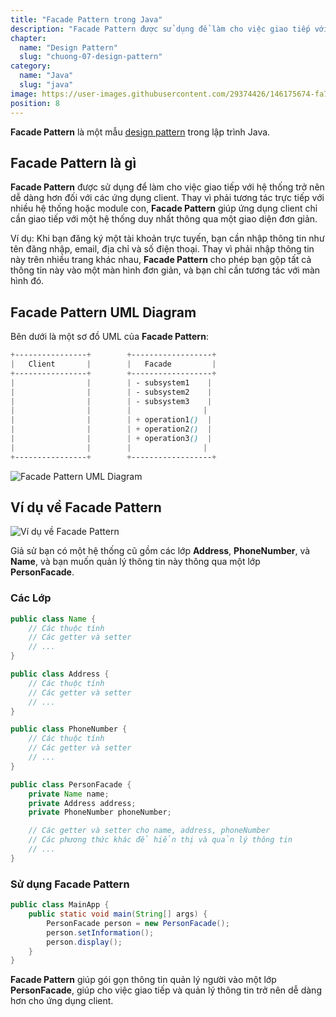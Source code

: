 ```yaml
---
title: "Facade Pattern trong Java"
description: "Facade Pattern được sử dụng để làm cho việc giao tiếp với hệ thống trở nên dễ dàng hơn đối với các ứng dụng client"
chapter:
  name: "Design Pattern"
  slug: "chuong-07-design-pattern"
category:
  name: "Java"
  slug: "java"
image: https://user-images.githubusercontent.com/29374426/146175674-fa7e09f7-4e42-485e-a2b5-8c664601b203.png
position: 8
---
```


**Facade Pattern** là một mẫu [design pattern](/bai-viet/java/design-pattern-la-gi-design-pattern-trong-java) trong lập trình Java.

## Facade Pattern là gì

**Facade Pattern** được sử dụng để làm cho việc giao tiếp với hệ thống trở nên dễ dàng hơn đối với các ứng dụng client. Thay vì phải tương tác trực tiếp với nhiều hệ thống hoặc module con, **Facade Pattern** giúp ứng dụng client chỉ cần giao tiếp với một hệ thống duy nhất thông qua một giao diện đơn giản.

Ví dụ: Khi bạn đăng ký một tài khoản trực tuyến, bạn cần nhập thông tin như tên đăng nhập, email, địa chỉ và số điện thoại. Thay vì phải nhập thông tin này trên nhiều trang khác nhau, **Facade Pattern** cho phép bạn gộp tất cả thông tin này vào một màn hình đơn giản, và bạn chỉ cần tương tác với màn hình đó.

## Facade Pattern UML Diagram

Bên dưới là một sơ đồ UML của **Facade Pattern**:

```scss
+----------------+        +------------------+
|   Client       |        |   Facade         |
+----------------+        +------------------+
|                |        | - subsystem1    |
|                |        | - subsystem2    |
|                |        | - subsystem3    |
|                |        |                |
|                |        | + operation1()  |
|                |        | + operation2()  |
|                |        | + operation3()  |
|                |        |                |
+----------------+        +------------------+
```

![Facade Pattern UML Diagram](https://github.com/techmely/hoc-lap-trinh/assets/29374426/e7179b15-94d1-4f04-966a-ff8600d4a74d)

## Ví dụ về Facade Pattern

![Ví dụ về Facade Pattern](https://github.com/techmely/hoc-lap-trinh/assets/29374426/31a38767-cc86-4776-821d-4411ee06d2b7)

Giả sử bạn có một hệ thống cũ gồm các lớp **Address**, **PhoneNumber**, và **Name**, và bạn muốn quản lý thông tin này thông qua một lớp **PersonFacade**.

### Các Lớp

```java
public class Name {
    // Các thuộc tính
    // Các getter và setter
    // ...
}

public class Address {
    // Các thuộc tính
    // Các getter và setter
    // ...
}

public class PhoneNumber {
    // Các thuộc tính
    // Các getter và setter
    // ...
}

public class PersonFacade {
    private Name name;
    private Address address;
    private PhoneNumber phoneNumber;

    // Các getter và setter cho name, address, phoneNumber
    // Các phương thức khác để hiển thị và quản lý thông tin
    // ...
}
```

### Sử dụng Facade Pattern

```java
public class MainApp {
    public static void main(String[] args) {
        PersonFacade person = new PersonFacade();
        person.setInformation();
        person.display();
    }
}
```

**Facade Pattern** giúp gói gọn thông tin quản lý người vào một lớp **PersonFacade**, giúp cho việc giao tiếp và quản lý thông tin trở nên dễ dàng hơn cho ứng dụng client.
